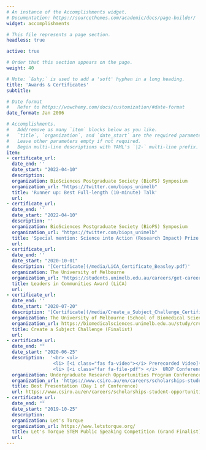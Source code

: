 ```yaml
---
# An instance of the Accomplishments widget.
# Documentation: https://sourcethemes.com/academic/docs/page-builder/
widget: accomplishments

# This file represents a page section.
headless: true

active: true

# Order that this section appears on the page.
weight: 40

# Note: `&shy;` is used to add a 'soft' hyphen in a long heading.
title: 'Awards & Certificates'
subtitle:

# Date format
#   Refer to https://wowchemy.com/docs/customization/#date-format
date_format: Jan 2006

# Accomplishments.
#   Add/remove as many `item` blocks below as you like.
#   `title`, `organization`, and `date_start` are the required parameters.
#   Leave other parameters empty if not required.
#   Begin multi-line descriptions with YAML's `|2-` multi-line prefix.
item:
- certificate_url:
  date_end: ''
  date_start: "2022-04-10"
  description:
  organization: BioSciences Postgraduate Society (BioPS) Symposium
  organization_url: "https://twitter.com/biops_unimelb"
  title: 'Runner up: Best Full-length (10-minute) Talk'
  url:
- certificate_url:
  date_end: ''
  date_start: "2022-04-10"
  description: ''
  organization: BioSciences Postgraduate Society (BioPS) Symposium
  organization_url: "https://twitter.com/biops_unimelb"
  title: 'Special mention: Science into Action (Research Impact) Prize'
  url:
- certificate_url: 
  date_end: ''
  date_start: "2020-10-01"
  description: '[Certificate](/media/LiCA_Certificate_Beasley.pdf)'
  organization: The University of Melbourne
  organization_url: "https://students.unimelb.edu.au/careers/get-career-ready/leadership-and-employability-programs/leaders-in-communities-award-lica"
  title: Leaders in Communities Award (LiCA)
  url: 
- certificate_url: 
  date_end: ''
  date_start: "2020-07-20"
  description: '[Certificate](/media/Create_a_Subject_Challenge_Certificate_Beasley.pdf)'
  organization: The University of Melbourne (School of Biomedical Sciences)
  organization_url: https://biomedicalsciences.unimelb.edu.au/study/create-a-subject-challenge
  title: Create a Subject Challenge (Finalist)
  url: 
- certificate_url: 
  date_end: ""
  date_start: "2020-06-25"
  description:  '<br> <ul> 
                 <li> [<i class="fas fa-video"></i> Prerecorded Video](/media/UROP_Conference_Beasley_Final.mp4) </li>
                 <li> [<i class="far fa-file-pdf"> </i>  UROP Conference Slides PDF](/media/UROP-Conference-2020.pdf) </li> </ul>'
  organization: Undergraduate Research Opportunities Program Conference
  organization_url: 'https://www.csiro.au/en/careers/scholarships-student-opportunities/undergraduate-studentships/urop'
  title: Best Presentation (Day 1 of Conference)
  url: https://www.csiro.au/en/careers/scholarships-student-opportunities/undergraduate-studentships/undergraduate-research-opportunities-program
- certificate_url: 
  date_end: ""
  date_start: "2019-10-25"
  description: 
  organization: Let's Torque
  organization_url: https://www.letstorque.org/
  title: Let's Torque STEM Public Speaking Competition (Grand Finalist)
  url: 
---
```

